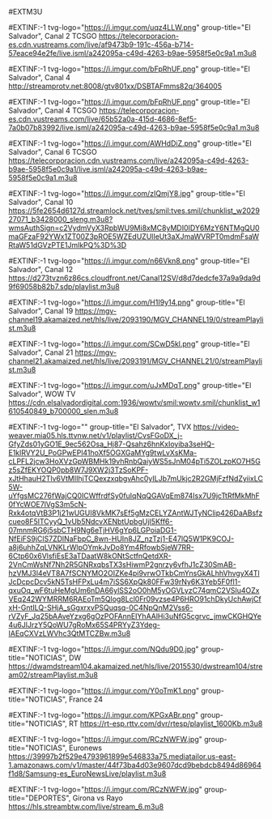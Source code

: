 #EXTM3U

#EXTINF:-1 tvg-logo="https://i.imgur.com/uqz4LLW.png" group-title="El Salvador", Canal 2 TCSGO
https://telecorporacion-es.cdn.vustreams.com/live/af9473b9-191c-456a-b714-57eace94e2fe/live.isml/a242095a-c49d-4263-b9ae-5958f5e0c9a1.m3u8

#EXTINF:-1 tvg-logo="https://i.imgur.com/bFpRhUF.png" group-title="El Salvador", Canal 4
http://streamprotv.net:8008/gtv801xx/DSBTAFmms82q/364005

#EXTINF:-1 tvg-logo="https://i.imgur.com/bFpRhUF.png" group-title="El Salvador", Canal 4 TCSGO
https://telecorporacion-es.cdn.vustreams.com/live/65b52a0a-415d-4686-8ef5-7a0b07b83992/live.isml/a242095a-c49d-4263-b9ae-5958f5e0c9a1.m3u8

#EXTINF:-1 tvg-logo="https://i.imgur.com/AWHdDiZ.png" group-title="El Salvador", Canal 6 TCSGO
https://telecorporacion.cdn.vustreams.com/live/a242095a-c49d-4263-b9ae-5958f5e0c9a1/live.isml/a242095a-c49d-4263-b9ae-5958f5e0c9a1.m3u8

#EXTINF:-1 tvg-logo="https://i.imgur.com/zIQmjY8.jpg" group-title="El Salvador", Canal 10
https://5fe2654d6127d.streamlock.net/tves/smil:tves.smil/chunklist_w202927071_b3428000_sleng.m3u8?wmsAuthSign=c2VydmVyX3RpbWU9Mi8xMC8yMDI0IDY6MzY6NTMgQU0maGFzaF92YWx1ZT00Z3pROE5WZEdUZUlIeUt3aXJmaWVRPT0mdmFsaWRtaW51dGVzPTE1JmlkPQ%3D%3D

#EXTINF:-1 tvg-logo="https://i.imgur.com/n66Vkn8.png" group-title="El Salvador", Canal 12
https://d273tvzn6z86cs.cloudfront.net/Canal12SV/d8d7dedcfe37a9a9da9d9f69058b82b7.sdp/playlist.m3u8

#EXTINF:-1 tvg-logo="https://i.imgur.com/H1I9y14.png" group-title="El Salvador", Canal 19
https://mgv-channel19.akamaized.net/hls/live/2093190/MGV_CHANNEL19/0/streamPlaylist.m3u8

#EXTINF:-1 tvg-logo="https://i.imgur.com/SCwD5kl.png" group-title="El Salvador", Canal 21
https://mgv-channel21.akamaized.net/hls/live/2093191/MGV_CHANNEL21/0/streamPlaylist.m3u8

#EXTINF:-1 tvg-logo="https://i.imgur.com/uJxMDqT.png" group-title="El Salvador", WOW TV
https://cdn.elsalvadordigital.com:1936/wowtv/smil:wowtv.smil/chunklist_w1610540849_b700000_slen.m3u8

#EXTINF:-1 tvg-logo="" group-title="El Salvador", TVX
https://video-weaver.mia05.hls.ttvnw.net/v1/playlist/CvsFGoDX_j-GfyZds01yGO1E_9ec562Osa_Hj87-Qsahz6hnKxIoyiba3seHQ-E1klRVY2U_PoGPwEPl41hoXf5OGXGaMYg9twLvXsKMa-cLPFL2jcw3HoXVzGpWBMHk19vhRnbQaiyWS5sJnM04pTi5ZOLzpKO7H5Gz5sZfEKYOQP0pb8W7J9XW2j3TzSoKPF-xJtHhauH2Tlv6VtMIIhjTCQexzxqbgvAhc0yILJb7mUkjc2R2GMjFzfNdZyiixLC5W-uYfgsMC276fWajCQ0ICWffrdfSy0fuIqNqQGAVqEm874Isx7U9jcTtRfMkMhF0fYcWOE7lVgS3m5cN-Rxk4otqVtB3P1j21wUGUI8VkMK7sEf5gMzCELYZAntWJTyNClip426DaABsfzcueo8F5lTCyyQ_1vUb5NdcvXENbtUpbgUjI5Kff6-07mnmRG6j5sbCTH9Ng6eTjHV6gYp6LGPoiaDG1-NfEiFS9jClS7ZDlNaFbpC_8wn-HUIn8JZ_nzTzj1-E47lQ5W1PK9COJ-a8j6uhhZqLVNKLrWlpOYmkJvDo8Ym4RfowbSjeW7RR-6Ctp60x6VlsfiEsE3aTDaatW8kONtSctfnQetdXR-2VnCmWsNf7Nh2R5GNRxqbsTX3sHiwmP2gnrzy6vfhJ1cZ30SmAB-hzVMJ3l4eVT8A7fSCNYMO2OIZKe4pi9vrwOTkbCmYnsGkALhhVhvgyX4TlJcDcpcDcv5kN5TsHFPxLu4m7iSS6XpQk80FFw39rNy6K3Yeb5F0fI1-qxuOq_wF6tuHeMgUm6nDA66ylSS2oO0hM5yOGVLyzC74qmC2VSlu4OZxVEq242WYMRRM6RAEoTm5Qlog8Lcl0Fr09vzse4P6HRO91chDkyUchAwjCfxH-GntILQ-SHjA_sGgxrxvPSQuqsq-0C4NpQnM2Vss6-rVZyF_Jq25bAAveYzxg6gOzPOFAnnEIYhAAlHi3uNfG5cgrvc_jmwCKGHQYe4u6JlJrzY5QoWU7gRoMx65S4PRYyZ3Ydeg-IAEqCXVzLWVhc3QtMTCZBw.m3u8




#EXTINF:-1 tvg-logo="https://i.imgur.com/NQdu9D0.jpg" group-title="NOTICIAS", DW
https://dwamdstream104.akamaized.net/hls/live/2015530/dwstream104/stream02/streamPlaylist.m3u8

#EXTINF:-1 tvg-logo="https://i.imgur.com/Y0oTmK1.png" group-title="NOTICIAS", France 24


#EXTINF:-1 tvg-logo="https://i.imgur.com/KPGxABr.png" group-title="NOTICIAS", RT
https://rt-esp.rttv.com/dvr/rtesp/playlist_1600Kb.m3u8

#EXTINF:-1 tvg-logo="https://i.imgur.com/RCzNWFW.jpg" group-title="NOTICIAS", Euronews
https://39997b2f529e4793961899e546833a75.mediatailor.us-east-1.amazonaws.com/v1/master/44f73ba4d03e9607dcd9bebdcb8494d86964f1d8/Samsung-es_EuroNewsLive/playlist.m3u8


#EXTINF:-1 tvg-logo="https://i.imgur.com/RCzNWFW.jpg" group-title="DEPORTES", Girona vs Rayo
https://hls.streambtw.com/live/stream_6.m3u8
